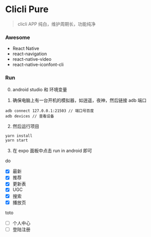 # Clicli Pure

> clicli APP 纯白，维护周期长，功能纯净

### Awesome

- React Native
- react-navigation
- react-native-video
- react-native-iconfont-cli

### Run

0. android studio 和 环境变量

1. 确保电脑上有一台开机的模拟器，如逍遥，夜神，然后链接 adb 端口

```shell
adb connect 127.0.0.1:21503 // 端口号百度
adb devices // 查看设备
```

2. 然后运行项目

```js
yarn install
yarn start
```

3. 在 expo 面板中点击 run in android 即可

do

- [x] 最新
- [x] 推荐
- [x] 更新表
- [x] UGC
- [x] 搜索
- [x] 播放页

toto

- [ ] 个人中心
- [ ] 登陆注册